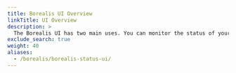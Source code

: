 ```yaml
---
title: Borealis UI Overview
linkTitle: UI Overview
description: >
  The Borealis UI has two main uses. You can monitor the status of your deployments and perform administrative tasks such as user and secrets management.
exclude_search: true
weight: 40
aliases:
  - /borealis/borealis-status-ui/
---
```

